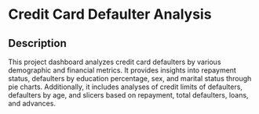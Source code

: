 # Credit Card Defaulter Analysis

## Description
This project dashboard analyzes credit card defaulters by various demographic and financial metrics. It provides insights into repayment status, defaulters by education percentage, sex, and marital status through pie charts. Additionally, it includes analyses of credit limits of defaulters, defaulters by age, and slicers based on repayment, total defaulters, loans, and advances.


